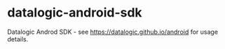 # datalogic-android-sdk

Datalogic Androd SDK - see https://datalogic.github.io/android for usage details.
